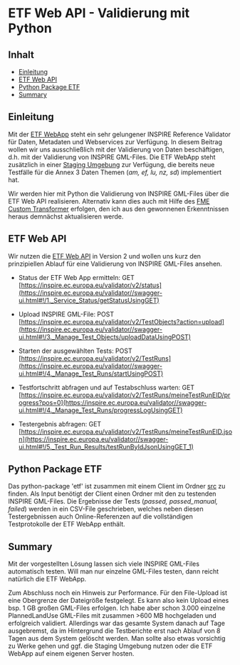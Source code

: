 #

ETF Web API - Validierung mit Python
====================================

## Inhalt
* [Einleitung](#einleitung)
* [ETF Web API](#etf-web-api)
* [Python Package ETF](#python-package-etf)
* [Summary](#summary)


## Einleitung
Mit der [ETF WebApp](https://inspire.ec.europa.eu/validator/) steht ein sehr gelungener INSPIRE Reference Validator für Daten, Metadaten und Webservices zur Verfügung. In diesem Beitrag wollen wir uns ausschließlich mit der Validierung von Daten beschäftigen, d.h. mit der Validierung von INSPIRE GML-Files. Die ETF WebApp steht zusätzlich in einer [Staging Umgebung](http://staging-inspire-validator.eu-west-1.elasticbeanstalk.com/etf-webapp/) zur Verfügung, die bereits neue Testfälle für die Annex 3 Daten Themen (*am, ef, lu, nz, sd*) implementiert hat.

Wir werden hier mit Python die Validierung von INSPIRE GML-Files über die ETF Web API realisieren. Alternativ kann dies auch mit Hilfe des [FME Custom Transformer](https://hub.safe.com/publishers/enatgvhh/transformers/etf_validator_gml_files) erfolgen, den ich aus den gewonnenen Erkenntnissen heraus demnächst aktualisieren werde.


## ETF Web API
Wir nutzen die [ETF Web API](https://inspire.ec.europa.eu/validator//swagger-ui.html#/) in Version 2 und wollen uns kurz den prinzipiellen Ablauf für eine Validierung von INSPIRE GML-Files ansehen.

* Status der ETF Web App ermitteln: GET [https://inspire.ec.europa.eu/validator/v2/status](https://inspire.ec.europa.eu/validator//swagger-ui.html#!/1._Service_Status/getStatusUsingGET)

* Upload INSPIRE GML-File: POST [https://inspire.ec.europa.eu/validator/v2/TestObjects?action=upload](https://inspire.ec.europa.eu/validator//swagger-ui.html#!/3._Manage_Test_Objects/uploadDataUsingPOST) 

* Starten der ausgewählten Tests: POST [https://inspire.ec.europa.eu/validator/v2/TestRuns](https://inspire.ec.europa.eu/validator//swagger-ui.html#!/4._Manage_Test_Runs/startUsingPOST) 

* Testfortschritt abfragen und auf Testabschluss warten: GET [https://inspire.ec.europa.eu/validator/v2/TestRuns/meineTestRunEID/progress?pos=0](https://inspire.ec.europa.eu/validator//swagger-ui.html#!/4._Manage_Test_Runs/progressLogUsingGET)  

* Testergebnis abfragen: GET [https://inspire.ec.europa.eu/validator/v2/TestRuns/meineTestRunEID.json](https://inspire.ec.europa.eu/validator//swagger-ui.html#!/5._Test_Run_Results/testRunByIdJsonUsingGET_1) 


## Python Package ETF
Das python-package 'etf'  ist zusammen mit einem Client im Ordner [src](src) zu finden. Als Input benötigt der Client einen Ordner mit den zu testenden INSPIRE GML-Files. Die Ergebnisse der Tests (*passed, passed_manual, failed*) werden in ein CSV-File geschrieben, welches neben diesen Testergebnissen auch Online-Referenzen auf die vollständigen Testprotokolle der ETF WebApp enthält.


## Summary
Mit der vorgestellten Lösung lassen sich viele INSPIRE GML-Files automatisch testen. Will man nur einzelne GML-Files testen, dann reicht natürlich die ETF WebApp.

Zum Abschluss noch ein Hinweis zur Performance. Für den File-Upload ist eine Obergrenze der Dateigröße festgelegt. Es kann also kein Upload eines bsp. 1 GB großen GML-Files erfolgen. Ich habe aber schon 3.000 einzelne PlannedLandUse GML-Files mit zusammen >600 MB hochgeladen und erfolgreich validiert. Allerdings war das gesamte System danach auf Tage ausgebremst, da im Hintergrund die Testberichte erst nach Ablauf von 8 Tagen aus dem System gelöscht werden. Man sollte also etwas vorsichtig zu Werke gehen und ggf. die Staging Umgebung nutzen oder die ETF WebApp auf einem eigenen Server hosten.

